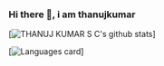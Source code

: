 ### Hi there 👋, i am thanujkumar

<!--
**thanujkumar/thanujkumar** is a ✨ _special_ ✨ repository because its `README.md` (this file) appears on your GitHub profile.

Here are some ideas to get you started:

- 🔭 I’m currently working on ...
- 🌱 I’m currently learning ...
- 👯 I’m looking to collaborate on ...
- 🤔 I’m looking for help with ...
- 💬 Ask me about ...
- 📫 How to reach me: ...
- 😄 Pronouns: ...
- ⚡ Fun fact: ...
-->
[![THANUJ KUMAR S C's github stats](https://github-readme-stats.vercel.app/api?username=thanujkumar&show_icons=true&&count_private=true&theme=dracula)]

[![Languages card](https://github-readme-stats.vercel.app/api/top-langs/?username=thanujkumar)]
